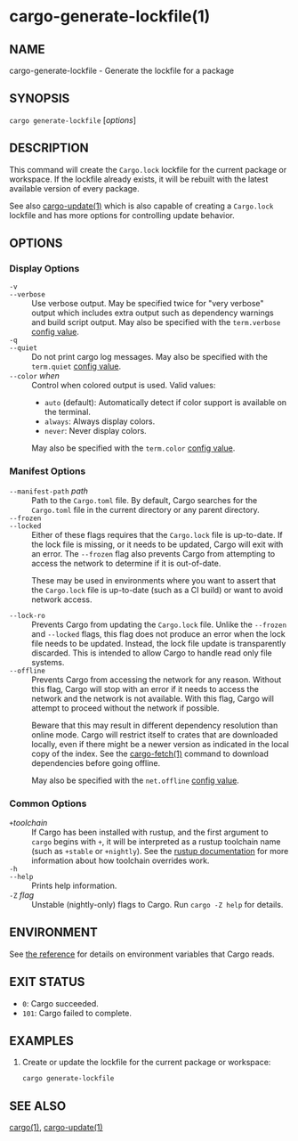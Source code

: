 # cargo-generate-lockfile(1)

## NAME

cargo-generate-lockfile - Generate the lockfile for a package

## SYNOPSIS

`cargo generate-lockfile` [_options_]

## DESCRIPTION

This command will create the `Cargo.lock` lockfile for the current package or
workspace. If the lockfile already exists, it will be rebuilt with the latest
available version of every package.

See also [cargo-update(1)](cargo-update.html) which is also capable of creating a `Cargo.lock`
lockfile and has more options for controlling update behavior.

## OPTIONS

### Display Options

<dl>
<dt class="option-term" id="option-cargo-generate-lockfile--v"><a class="option-anchor" href="#option-cargo-generate-lockfile--v"></a><code>-v</code></dt>
<dt class="option-term" id="option-cargo-generate-lockfile---verbose"><a class="option-anchor" href="#option-cargo-generate-lockfile---verbose"></a><code>--verbose</code></dt>
<dd class="option-desc">Use verbose output. May be specified twice for &quot;very verbose&quot; output which
includes extra output such as dependency warnings and build script output.
May also be specified with the <code>term.verbose</code>
<a href="../reference/config.html">config value</a>.</dd>


<dt class="option-term" id="option-cargo-generate-lockfile--q"><a class="option-anchor" href="#option-cargo-generate-lockfile--q"></a><code>-q</code></dt>
<dt class="option-term" id="option-cargo-generate-lockfile---quiet"><a class="option-anchor" href="#option-cargo-generate-lockfile---quiet"></a><code>--quiet</code></dt>
<dd class="option-desc">Do not print cargo log messages.
May also be specified with the <code>term.quiet</code>
<a href="../reference/config.html">config value</a>.</dd>


<dt class="option-term" id="option-cargo-generate-lockfile---color"><a class="option-anchor" href="#option-cargo-generate-lockfile---color"></a><code>--color</code> <em>when</em></dt>
<dd class="option-desc">Control when colored output is used. Valid values:</p>
<ul>
<li><code>auto</code> (default): Automatically detect if color support is available on the
terminal.</li>
<li><code>always</code>: Always display colors.</li>
<li><code>never</code>: Never display colors.</li>
</ul>
<p>May also be specified with the <code>term.color</code>
<a href="../reference/config.html">config value</a>.</dd>


</dl>

### Manifest Options

<dl>
<dt class="option-term" id="option-cargo-generate-lockfile---manifest-path"><a class="option-anchor" href="#option-cargo-generate-lockfile---manifest-path"></a><code>--manifest-path</code> <em>path</em></dt>
<dd class="option-desc">Path to the <code>Cargo.toml</code> file. By default, Cargo searches for the
<code>Cargo.toml</code> file in the current directory or any parent directory.</dd>



<dt class="option-term" id="option-cargo-generate-lockfile---frozen"><a class="option-anchor" href="#option-cargo-generate-lockfile---frozen"></a><code>--frozen</code></dt>
<dt class="option-term" id="option-cargo-generate-lockfile---locked"><a class="option-anchor" href="#option-cargo-generate-lockfile---locked"></a><code>--locked</code></dt>
<dd class="option-desc">Either of these flags requires that the <code>Cargo.lock</code> file is
up-to-date. If the lock file is missing, or it needs to be updated, Cargo will
exit with an error. The <code>--frozen</code> flag also prevents Cargo from
attempting to access the network to determine if it is out-of-date.</p>
<p>These may be used in environments where you want to assert that the
<code>Cargo.lock</code> file is up-to-date (such as a CI build) or want to avoid network
access.</dd>


<dt class="option-term" id="option-cargo-generate-lockfile---lock-ro"><a class="option-anchor" href="#option-cargo-generate-lockfile---lock-ro"></a><code>--lock-ro</code></dt>
<dd class="option-desc">Prevents Cargo from updating the <code>Cargo.lock</code> file. Unlike the <code>--frozen</code>
and <code>--locked</code> flags, this flag does not produce an error when the lock
file needs to be updated. Instead, the lock file update is transparently
discarded. This is intended to allow Cargo to handle read only file systems.</dd>


<dt class="option-term" id="option-cargo-generate-lockfile---offline"><a class="option-anchor" href="#option-cargo-generate-lockfile---offline"></a><code>--offline</code></dt>
<dd class="option-desc">Prevents Cargo from accessing the network for any reason. Without this
flag, Cargo will stop with an error if it needs to access the network and
the network is not available. With this flag, Cargo will attempt to
proceed without the network if possible.</p>
<p>Beware that this may result in different dependency resolution than online
mode. Cargo will restrict itself to crates that are downloaded locally, even
if there might be a newer version as indicated in the local copy of the index.
See the <a href="cargo-fetch.html">cargo-fetch(1)</a> command to download dependencies before going
offline.</p>
<p>May also be specified with the <code>net.offline</code> <a href="../reference/config.html">config value</a>.</dd>


</dl>

### Common Options

<dl>

<dt class="option-term" id="option-cargo-generate-lockfile-+toolchain"><a class="option-anchor" href="#option-cargo-generate-lockfile-+toolchain"></a><code>+</code><em>toolchain</em></dt>
<dd class="option-desc">If Cargo has been installed with rustup, and the first argument to <code>cargo</code>
begins with <code>+</code>, it will be interpreted as a rustup toolchain name (such
as <code>+stable</code> or <code>+nightly</code>).
See the <a href="https://rust-lang.github.io/rustup/overrides.html">rustup documentation</a>
for more information about how toolchain overrides work.</dd>


<dt class="option-term" id="option-cargo-generate-lockfile--h"><a class="option-anchor" href="#option-cargo-generate-lockfile--h"></a><code>-h</code></dt>
<dt class="option-term" id="option-cargo-generate-lockfile---help"><a class="option-anchor" href="#option-cargo-generate-lockfile---help"></a><code>--help</code></dt>
<dd class="option-desc">Prints help information.</dd>


<dt class="option-term" id="option-cargo-generate-lockfile--Z"><a class="option-anchor" href="#option-cargo-generate-lockfile--Z"></a><code>-Z</code> <em>flag</em></dt>
<dd class="option-desc">Unstable (nightly-only) flags to Cargo. Run <code>cargo -Z help</code> for details.</dd>


</dl>


## ENVIRONMENT

See [the reference](../reference/environment-variables.html) for
details on environment variables that Cargo reads.


## EXIT STATUS

* `0`: Cargo succeeded.
* `101`: Cargo failed to complete.


## EXAMPLES

1. Create or update the lockfile for the current package or workspace:

       cargo generate-lockfile

## SEE ALSO
[cargo(1)](cargo.html), [cargo-update(1)](cargo-update.html)
